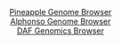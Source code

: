 <div id="Pineapple_Genome_Browser" align="center">
  <a href="https://igv.org/app/?sessionURL=blob:zZJfb5swFMW_i6VWm0TAQAIBqZpIS5euUVM1oqytKnQDBqyCTW0n5I_y3edVm_bSh.Zh0yQ_2FfXvucc__ZoTYSknKEQOaY9Mm0bGUjWvF9A2zXkBloiUVhCI4mBBCmJICwnKNyjEqSC5G6mb9ZKdTK0LKq6QQus4qZ0TWhhxxn00sx5a53zpoElF6C4kNZEwJpbtFoPerKErjP1bNccWQUosKDpas4ktzrCqqzX72W_S1lFGG9J1q4aRd8EZFqP1liYJXyJ0kWU50TKa7K9Ks6i66vo3o2Tx6_e.WMyn6aJl54uaMVArQQ5mwJWr8P8Np2k82oGXis37pQXk00Sn7gXp_Gmo4LIM9u3x26Ah95IB0NZQTb_k2e96JG.a5imk_vzh5aN_e0c5BweVBuPo81L8q5vDx0M1PB8pTlAeS380MaGiz1j5HiDn1t7bGAc6HQEpyh8ejaQEpC_6PanPVLbTtOCJHldvYFjIC4KIlA4CDD27SBwRkN_iIPAPhh7tBLN34v2MrkLfOxEjuNlJW2URrnIJOukCYyZ67w0q92RWd4N6_HN7a6_8Aq3mE.TRbxlpSDpd_U.Q572r0e_fZ82.hFF_4S6jwgx1fJY1OAq.SZvi2o4s8dxcOJc5v3DbhbT.jqN.LsB.druceGUXLSgdL.u6OMv3tYgKDClC2sq6ZI2VG1TnSPvUWg7rsYW5bzhmkMkquUnbGDDHuHPf_B0D8.HHw--">Pineapple Genome Browser</a>
</div>
<div id="Alphonso_Genome_Browser" align="center">
  <a href="https://igv.org/app/?sessionURL=blob:zZJfb9owFMW_iyWqTQqJnRBCIqEpMPqHbsBaUlqqKjKJE6wmdmqbpID47vPQpr2sUnnYNMkP9tW17znHvz2oiZCUMxAA20SuiRAwgFzz5haXVUEmuCQSBBkuJDGAIBkRhCUEBHuQYalwdPNF31wrVcnAsqiq2iVmOTelY.IS7zjDjTQTXlpDXhR4xQVWXEhrIHDNLZrX7YascFWZerZjulaKFbZwUa05k9yqCMvjRr8X_yrFOWG8JHG5KRQ9Coi1Hq0xNTP8KVzchklCpLwm26u0H15fhXfOKFpedIfLaHq5iLqLs1uaM6w2gvQ34lu4TvxlT253l.P1cJ617MHOQXeTm1q2nM9no9eKCiL7yEM9x4cd19PRUJaS1__JtV70ROct.9wJo07vflDO8mlRwW22ZGIycabpKvqj8x44GKDgyUazAJK18AIEDQd2Ddfutn9sUc.A0Nf5CE5B8PhkACVw8qzbH_dAbStNDJDkZXOExwBcpESAoO1D6CHft92O14G.jw7GHmxE8ffCPY9ufA_aoW1344wWSuOcxpJV0sSMmXWSmfnuxDTnzcijdDqZv6JZ.DD6GirN0T2ejmby4vmNNA2ghx._UFt9j6Z_Qt57hJhqdSpuXjQeUCUutxItx.4uCRcawIddfc1Ut3kzoNPCybgosdL9uqKPP4mrsaCYKV2oqaQrWlC1XegceQMCZDsaXJDwgmsSgchXH6ABDeTCj78BdQ5Ph.8-">Alphonso Genome Browser</a>
</div>


<div id="DAF_Genomics_Browser" align="center">
  <a href="https://igv.org/app/?sessionURL=blob:tZFra9swFIb_iyD9ZDu27MS1IQy3S9bQ0ZQGN8ylhDP7OBazJE.Sm3Yh_33CbRnswhh0IAmJc3lfnedAHlBpJgVJCfWCiRcExCG6kfs18K7FK.CoSVpDq9EhCmtUKEok6YHUoA3kNx9tZWNMp9PxuILa3aGQnJXa06EHnatlbxq0qS71gMM3KWCvvVJym2xgDG3XSKHlGMoStXb9cYdit92DPV5j26ElbnnfGjaobq0Ja6zyarBumajw8S9G_oOyXexdtllnQ_0lPi2rWXa5zG7DeV58mJ4X.epik083J2u2E2B6hbPbgOOILhq2GNGzBtm1uND0SrSrqogZj0bh.5P5Y8cU6lkQB6dh4k9CSo4OaWXZWwykbFSQBpET01OHRpH7cg0nUzsHJRlJ7.4dYhSUX2z63YGYp87CIhq_9gM3h0hVoSKpm_h.HCQJnURx5CdJcHQOpFftG9Nc5DdJ7NOM0qn3GbjVr1k7jNAK_Rp8K5Q_dbb7X1EVn.ZJHDVn86WxxK51fL5ad8hyTAqx_y2o0Pr_48dqqTgYG3p.vmCB1upxFOYHl_B4f_wO">DAF Genomics Browser</a>
</div>
